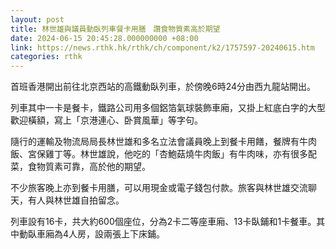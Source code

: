```yaml
---
layout: post
title: 林世雄與議員動臥列車餐卡用膳　讚食物質素高於期望
date: 2024-06-15 20:45:28.000000000 +08:00
link: https://news.rthk.hk/rthk/ch/component/k2/1757597-20240615.htm
categories: rthk
---
```


首班香港開出前往北京西站的高鐵動臥列車，於傍晚6時24分由西九龍站開出。

列車其中一卡是餐卡，鐵路公司用多個鋁箔氣球裝飾車廂，又掛上紅底白字的大型歡迎橫額，寫上「京港連心、卧賞風華」等字句。

隨行的運輸及物流局局長林世雄和多名立法會議員晚上到餐卡用饍，餐牌有牛肉飯、宮保雞丁等。林世雄說，他吃的「杏鮑菇燒牛肉飯」有牛肉味，亦有很多配菜，食物質素可靠，高於他的期望。

不少旅客晚上亦到餐卡用膳，可以用現金或電子錢包付款。旅客與林世雄交流聊天，有人與林世雄自拍留念。

列車設有16卡，共大約600個座位，分為2卡二等座車廂、13卡臥鋪和1卡餐車。其中動臥車廂為4人房，設兩張上下床鋪。
